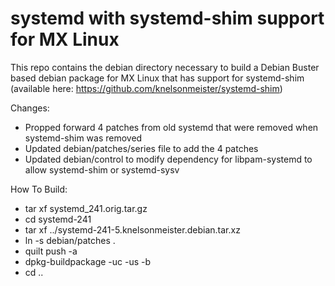 # systemd with systemd-shim support for MX Linux
This repo contains the debian directory necessary to build a Debian Buster based debian package for MX Linux that has support for systemd-shim (available here: https://github.com/knelsonmeister/systemd-shim)

Changes:
  - Propped forward 4 patches from old systemd that were removed when systemd-shim was removed
  - Updated debian/patches/series file to add the 4 patches
  - Updated debian/control to modify dependency for libpam-systemd to allow systemd-shim or systemd-sysv

How To Build:
- tar xf systemd_241.orig.tar.gz
- cd systemd-241
- tar xf ../systemd-241-5.knelsonmeister.debian.tar.xz
- ln -s debian/patches .
- quilt push -a
- dpkg-buildpackage -uc -us -b
- cd ..
